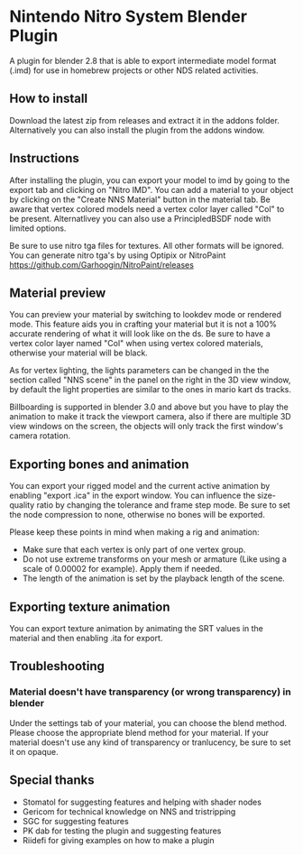 # Nintendo Nitro System Blender Plugin

A plugin for blender 2.8 that is able to export intermediate model format (.imd) for use in homebrew projects or other NDS related activities.

## How to install

Download the latest zip from releases and extract it in the addons folder. Alternatively you can also install the plugin from the addons window.

## Instructions

After installing the plugin, you can export your model to imd by going to the export tab and clicking on "Nitro IMD". You can add a material to your object by clicking on the "Create NNS Material" button in the material tab. Be aware that vertex colored models need a vertex color layer called "Col" to be present. Alternatlivey you can also use a PrincipledBSDF node with limited options.

Be sure to use nitro tga files for textures. All other formats will be ignored. You can generate nitro tga's by using Optipix or NitroPaint https://github.com/Garhoogin/NitroPaint/releases

## Material preview

You can preview your material by switching to lookdev mode or rendered mode. This feature aids you in crafting your material but it is not a 100% accurate rendering of what it will look like on the ds. Be sure to have a vertex color layer named "Col" when using vertex colored materials, otherwise your material will be black.

As for vertex lighting, the lights parameters can be changed in the the section called "NNS scene" in the panel on the right in the 3D view window, by default the light properties are similar to the ones in mario kart ds tracks.

Billboarding is supported in blender 3.0 and above but you have to play the animation to make it track the viewport camera, also if there are multiple 3D view windows on the screen, the objects will only track the first window's camera rotation.

## Exporting bones and animation

You can export your rigged model and the current active animation by enabling "export .ica" in the export window. You can influence the size-quality ratio by changing the tolerance and frame step mode. Be sure to set the node compression to none, otherwise no bones will be exported.

Please keep these points in mind when making a rig and animation:
* Make sure that each vertex is only part of one vertex group.
* Do not use extreme transforms on your mesh or armature (Like using a scale of 0.00002 for example). Apply them if needed.
* The length of the animation is set by the playback length of the scene.

## Exporting texture animation

You can export texture animation by animating the SRT values in the material and then enabling .ita for export.

## Troubleshooting

### Material doesn't have transparency (or wrong transparency) in blender

Under the settings tab of your material, you can choose the blend method. Please choose the appropriate blend method for your material. If your material doesn't use any kind of transparency or tranlucency, be sure to set it on opaque.

## Special thanks
* Stomatol for suggesting features and helping with shader nodes
* Gericom for technical knowledge on NNS and tristripping
* SGC for suggesting features
* PK dab for testing the plugin and suggesting features
* Riidefi for giving examples on how to make a plugin